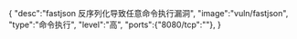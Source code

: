 {
    "desc":"fastjson 反序列化导致任意命令执行漏洞",
    "image":"vuln/fastjson",
    "type":"命令执行",
    "level":"高",
    "ports":{"8080/tcp":""},
}